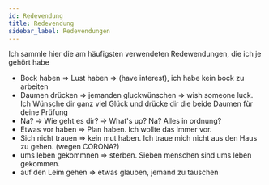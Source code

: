 ```yaml
---
id: Redevendung
title: Redevendung
sidebar_label: Redevendungen
---
```


Ich sammle hier die am häufigsten verwendeten Redewendungen, die ich je gehört habe

- Bock haben => Lust haben => (have interest), ich habe kein bock zu arbeiten
- Daumen drücken => jemanden gluckwünschen => wish someone luck. Ich Wünsche dir ganz viel Glück und drücke
  dir die beide Daumen fùr deine Prüfung
- Na? => Wie geht es dir? => What's up? Na? Alles in ordnung?
- Etwas vor haben => Plan haben. Ich wollte das immer vor.
- Sich nicht trauen => kein mut haben. Ich traue mich nicht aus den Haus zu gehen. (wegen CORONA?)
- ums leben gekommnen => sterben. Sieben menschen sind ums leben gekommen.
- auf den Leim gehen => etwas glauben, jemand zu tauschen
